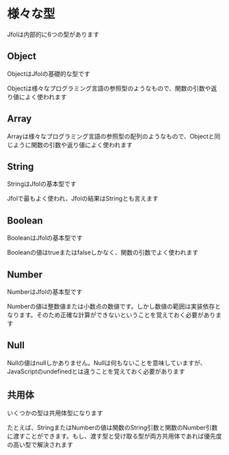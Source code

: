 # 様々な型
Jfolは内部的に6つの型があります

## Object
ObjectはJfolの基礎的な型です

Objectは様々なプログラミング言語の参照型のようなもので、関数の引数や返り値によく使われます

## Array
Arrayは様々なプログラミング言語の参照型の配列のようなもので、Objectと同じように関数の引数や返り値によく使われます

## String
StringはJfolの基本型です

Jfolで最もよく使われ、Jfolの結果はStringとも言えます

## Boolean
BooleanはJfolの基本型です

Booleanの値はtrueまたはfalseしかなく、関数の引数でよく使われます

## Number
NumberはJfolの基本型です

Numberの値は整数値または小数点の数値です。しかし数値の範囲は実装依存となります。そのため正確な計算ができないということを覚えておく必要があります

## Null
Nullの値はnullしかありません。Nullは何もないことを意味していますが、JavaScriptのundefinedとは違うことを覚えておく必要があります

## 共用体
いくつかの型は共用体型になります

たとえば、StringまたはNumberの値は関数のString引数と関数のNumber引数に渡すことができます。もし、渡す型と受け取る型が両方共用体であれば優先度の高い型で解決されます